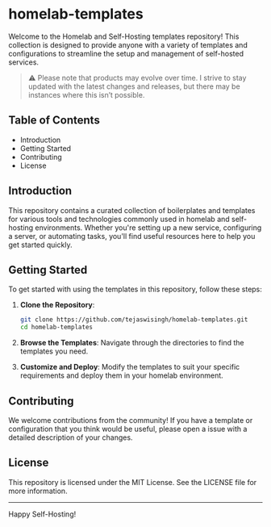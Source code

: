 # homelab-templates

Welcome to the Homelab and Self-Hosting templates repository! This collection is designed to provide anyone with a variety of templates and configurations to streamline the setup and management of self-hosted services.

> ⚠️ Please note that products may evolve over time. I strive to stay updated with the latest changes and releases, but there may be instances where this isn’t possible.

## Table of Contents

- Introduction
- Getting Started
- Contributing
- License

## Introduction

This repository contains a curated collection of boilerplates and templates for various tools and technologies commonly used in homelab and self-hosting environments. Whether you're setting up a new service, configuring a server, or automating tasks, you'll find useful resources here to help you get started quickly.

## Getting Started

To get started with using the templates in this repository, follow these steps:

1. **Clone the Repository**:
    ```bash
    git clone https://github.com/tejaswisingh/homelab-templates.git
    cd homelab-templates
    ```

2. **Browse the Templates**: Navigate through the directories to find the templates you need.

3. **Customize and Deploy**: Modify the templates to suit your specific requirements and deploy them in your homelab environment.

## Contributing

We welcome contributions from the community! If you have a template or configuration that you think would be useful, please open a issue with a detailed description of your changes.

## License

This repository is licensed under the MIT License. See the LICENSE file for more information.

---

Happy Self-Hosting!
